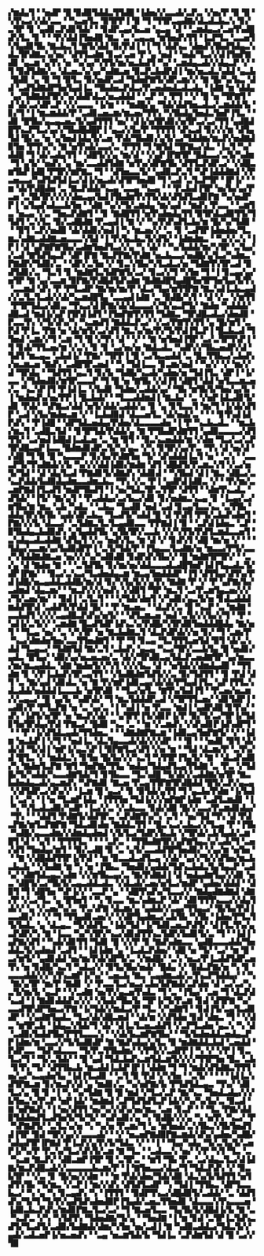 ▞▆▟▄▜▝▝▅▟▛▝█▝▉▟▉▜▟▟▃▜▜▟█▝▐▟▅▞▞▃▃▟▞▃▛▃▝▞▅▞▛▝▉▝█▝▚▜▚▃▞▞▟▞▃▃▝▝▚▃▅▜▃▝▉▜▛▛▐▝▉▝▜▝▜▜▛▃▄▟▇▞▟▃▟▃▙▃▚▝▊▞▃▜▛▝▊▝▄▟▊▃▛▟▊▜▟▞▝▝▊▟▛▃▄▞▙▃▅▝▄▃▄▝▟▝▝▃▆▟▄▃▞▃▅▜▚▟█▟▚▜▃▝▊▝▝▝▛▞▟▟▐▜▅▟█▝▇▃▝▃▝▃▄▃▄▝▆▜▅▟▚▜▜▝▐▃▛▜▃▝▃▃▅▜▚▜▄▟▊▜▙▝▇▃▙▃▜▝▇▜▞▟▟▝▉▞▛▟▐▝▐▝▜▝▟▟▚▃▝▟▅▟▚▜▙▟▜▟▄▃▚▟▃▜▛▟▇▃▚▞▅▞▝▟▜▜▃▟▆▝▊▃▞▃▅▝▛▝▄▝▅▟▝▝▅▟▞▜▃▞▞▟▐▜▅▛▇▟▊▝▄▃▆▝▄▜▚▝▅▝▚▞▄▞▚▜▜▞▆▞▅▃▙▟▜▝▚▞▝▃▆▟▄▃▟▞▞▟▄▃▛▝▞▝▜▝▉▟▜▟▇▞▃▝▟▃▅▃▚▞▄▞▚▟▇▃▅▝▉▃▛▃▙▟▛▟▐▝▆▞▅▃▟▃▚▟▟▝▄▃▙▝█▟▊▝▄▝▉▝▜▝▉▜▃▝▉▞▅▟▛▃▟▝▜▟▅▛▇▜▞▟▛▃▆▞▞▝▇▝█▞▚▞▙▃▝▟▟▝▃▟▜▟▇▟▛▜▅▜▄▟▐▃▝▜▙▟▅▃▛▟▃▞▛▃▅▟▅▟▃▟▃▟▄▝▐▟▇▝▆▝▟▟▄▝▄▞▜▟▇▟▟▜▛▞▚▞▟▟▛▟▃▞▅▃▟▟▟▝▝▃▛▝▚▝▛▜▝▝▞▝█▝▅▝▜▛▇▜▝▟▝▟▞▃▞▟▛▃▛▝▞▞▃▃▃▝▐▞▆▝▝▝▆▟█▞▄▝▜▟▞▟▟▜▅▃▟▃▞▃▆▟▟▞▙▝▊▞▜▝▐▝▆▃▆▟▟▞▛▝▃▟▊▃▅▃▆▞▆▃▅▞▜▜▚▝▚▜▙▟▄▜▅▟▃▜▅▛▐▜▃▝▝▟▊▝█▜▙▞▄▃▄▃▅▃▜▞▄▟▜▜▜▝▅▞▝▟▐▞▅▜▛▟▊▞▅▜▛▃▞▃▞▜▜▝▄▟█▟█▜▚▃▛▜▃▞▄▞▞▜▙▟█▟█▛▐▝▄▃▞▞▙▞▛▝▜▜▜▜▝▟▚▃▟▝▊▞▞▞▆▝▟▜▄▜▟▝█▞▃▝▅▝▄▜▅▟▐▟▄▜▞▃▅▝▛▟▞▜▙▟▊▞▄▜▞▃▞▜▟▟▆▞▆▃▛▞▅▟▇▟▉▜▅▝▛▜▚▞▚▝▇▝▅▜▚▟▞▃▃▞▃▝▛▜▜▝▜▝▇▜▟▝▜▛▇▃▞▟▃▝▐▃▜▝▚▞▟▟█▝▜▝▟▞▃▟▄▜▜▝▝▟█▜▞▞▄▝▆▞▟▝▝▞▄▛▐▛▇▜▛▝█▟▃▃▞▃▜▞▚▟▆▝▜▝▄▜▞▝▅▟▚▝▄▝▆▞▃▃▟▟▜▟▇▝▅▜▚▞▟▛▇▜▙▝▟▜▜▃▛▟▛▃▞▝▞▟█▃▆▜▙▛▐▟█▝▛▜▛▞▆▛▇▃▝▜▝▝▟▜▅▃▃▜▞▝▄▟▉▃▛▃▜▝▚▛▐▟▟▟▇▟▝▞▛▃▅▃▃▞▚▟▜▟▜▟▐▃▞▟▐▞▅▃▟▞▟▜▛▜▅▟█▝▜▝▃▟▝▃▜▃▛▜▛▝▐▛▐▞▝▝▆▝▟▞▛▟█▟▅▝▃▝▇▃▛▟▟▞▚▃▄▝▃▃▄▝▚▃▄▝▝▝▛▃▙▟▐▜▛▝▅▞▙▞▄▞▛▃▅▝▃▜▙▜▛▞▞▞▞▟▅▃▄▞▙▟▐▜▙▟▆▜▚▜▜▞▟▞▟▜▟▜▃▟▊▛▇▝▚▞▅▟▛▛▐▝▄▜▄▟▚▟▃▃▙▜▅▝▝▟▇▝▚▞▞▜▞▃▆▟▄▝▆▞▄▟▝▝▆▟▚▝▛▃▃▝▝▃▆▜▃▝▅▃▄▝▞▃▝▜▅▃▛▟▇▜▝▝▊▝▇▟█▜▜▝▅▜▚▟▅▟▄▜▜▝▉▜▛▟▃▟▉▜▜▞▜▜▟▜▝▃▚▜▃▝▉▞▃▟█▟▇▝▛▃▄▟▐▝▇▝▞▝▚▞▛▟▚▟▜▃▙▞▆▝█▞▚▞▜▟▉▝▝▝▉▜▝▃▛▞▅▟▉▝▟▞▟▟▊▞▅▟▐▝▚▝▆▃▅▞▞▝▃▝▊▝▃▟▜▛▐▟▅▟▅▞▜▃▆▃▚▟▇▃▟▟▇▃▅▃▃▃▚▜▟▝▐▝▛▞▙▃▙▃▜▞▟▜▞▝▐▟▆▟▆▃▝▝▚▞▞▃▚▝▐▛▐▝▟▝▄▛▇▛▇▜▙▞▃▟▆▜▅▟▜▃▞▞▄▝▚▝▟▞▝▝▚▞▙▟▟▞▆▞▚▜▛▝▃▜▄▞▞▃▟▝▇▜▟▜▄▃▛▝▟▛▐▛▇▝▇▃▛▛▇▞▛▟▇▝▅▃▙▃▃▞▅▟█▞▄▜▃▞▚▟▆▃▝▛▇▟▛▞▜▟▉▞▃▝▝▟▛▞▃▜▅▝▞▝▊▃▚▜▙▞▚▜▃▟▃▞▅▝▜▟▇▜▚▜▛▃▟▝▉▟▜▟▊▞▃▝▜▃▜▝▊▝▆▟▇▜▃▜▟▛▇▜▞▃▞▝▊▃▞▞▜▝▚▜▅▝▜▝▐▝▊▃▄▞▄▞▅▜▛▝▇▝▄▞▃▃▆▝▉▛▇▞▛▟█▟▜▟▚▟▆▝█▟▇▟█▜▄▟█▜▅▜▛▜▅▜▄▞▙▜▚▝▃▃▆▟▝▟▚▝▛▝▛▜▃▟▛▝▇▞▆▞▆▞▛▝▟▃▞▜▄▞▆▜▜▛▇▝▇▃▚▟▐▃▙▃▄▟▞▞▃▜▃▜▃▟▞▞▟▞▚▃▆▟█▜▄▝▃▃▄▟▐▟▇▝▃▝▉▟█▞▚▜▝▝▟▝▞▃▝▞▆▜▜▝▛▜▛▜▟▃▞▟▊▃▝▜▚▃▞▟▐▛▇▞▟▞▟▃▃▃▞▞▜▞▄▃▛▜▞▝▇▟▅▝▚▟▟▟▞▟█▃▟▝▆▟▐▞▄▛▐▜▛▟▐▟▜▝▐▜▅▛▇▜▚▜▜▝▜▟▇▃▝▜▛▟█▃▟▃▞▟▅▟▉▝▛▃▃▜▚▝▞▜▞▟▚▞▚▝▚▃▆▟▜▝▇▟▟▃▛▃▞▝▞▃▞▛▇▜▚▜▜▝▄▝█▞▆▜▝▃▛▟▝▛▐▃▝▛▇▝▅▝▟▞▆▜▞▃▞▟▜▝▇▃▚▞▆▞▛▞▜▞▛▟▐▜▃▛▐▝█▃▙▃▟▝▜▜▅▟▝▃▆▞▞▜▝▃▆▝▜▝█▝▞▜▚▝▟▝▝▞▝▝▇▝▅▜▅▟▐▜▛▝▃▞▃▜▛▜▚▛▐▝▜▝▊▟▞▜▜▃▅▞▆▝▞▃▚▝▊▝▊▝▃▞▅▞▅▝▇▟▃▟▃▝▚▟▛▞▞▜▙▃▅▟▛▞▟▝▜▟▜▝▆▃▄▃▝▃▙▟▐▞▝▛▇▞▝▜▛▛▐▝█▝▃▞▙▃▄▟▟▝▃▝█▃▜▜▙▃▞▃▙▟▚▞▅▃▆▃▅▝▇▟▚▝▃▟█▜▛▃▅▟▝▝▚▝▜▟▐▃▃▝▊▃▆▞▅▟▝▝▚▞▞▝▞▝▆▞▞▟▝▜▛▟▄▝▝▜▟▜▜▝▄▃▜▝▊▞▙▝▜▟█▞▚▃▟▞▚▟▅▞▅▝▜▟▐▜▃▝▟▛▐▝▐▞▃▃▝▞▜▟▅▟▉▞▆▜▛▃▃▃▛▝▜▝█▝▅▝▇▜▙▝▞▟▐▜▝▟█▜▝▟▟▝▅▜▃▃▆▃▅▞▃▝▚▃▚▛▐▜▝▛▐▟▐▃▝▞▙▟▊▝▜▟▆▞▃▟▟▞▄▞▝▜▙▝▆▜▙▜▞▜▅▞▄▞▙▝▐▝▆▟▅▟▚▞▅▞▛▛▐▝█▃▙▟▞▝▝▜▃▃▟▟▆▟▐▝▇▃▙▞▝▃▝▞▅▛▐▟▃▟▊▜▞▟▊▝▛▟▞▝▚▛▇▃▞▟▟▝▅▜▞▟▟▞▃▟▟▞▄▝▊▝▄▝▊▜▃▃▜▝▆▞▜▝▐▞▟▞▟▜▛▝▃▟▝▞▙▞▆▟▅▃▆▝▞▝▐▃▙▟▉▟▝▟▃▃▅▜▃▝▟▞▅▟▞▃▝▝▝▝▊▜▚▟▐▟▛▟▚▝▝▛▐▟█▝▝▟▛▜▟▃▅▟▄▞▛▟▅▞▟▃▃▃▃▟▅▝▐▝▛▝▚▃▙▃▟▃▝▝▆▃▙▞▆▃▜▝▃▟█▃▜▟▝▝▊▜▛▜▟▞▛▟▟▞▄▝▇▝▛▜▙▟▛▟▇▜▜▝▄▟▉▃▃▃▃▞▟▜▜▜▞▝▃▞▅▟▐▟█▟▐▃▟▃▅▝▃▝▆▝▉▜▝▝▉▃▚▃▅▟▟▞▆▝▞▟▅▝▜▃▞▃▞▃▛▜▛▟█▃▄▛▐▃▃▝█▟▆▟▊▟▛▃▜▞▚▞▄▃▝▞▚▝▊▜▛▞▄▞▛▃▝▜▚▝▟▝▅▞▟▝▞▟█▝▜▝▉▝█▝▚▃▃▃▛▝▊▞▙▞▛▟▇▜▅▝▜▞▝▟▚▟▟▟▐▃▜▝▅▝▝▃▚▝▝▃▃▃▛▜▞▜▚▟▇▟▞▞▙▝▚▞▞▞▟▟▐▟▉▞▆▟▆▝▟▜▝▟█▟▜▞▛▃▆▃▚▜▝▞▃▞▅▜▞▜▟▝▝▟▝▟▄▜▃▟▝▛▇▟▊▜▞▟▇▟▚▝▟▟▊▟▝▝▚▜▙▟▝▟▐▝▇▃▝▟█▃▞▃▚▃▛▟▟▞▙▟▉▟▄▟▆▃▃▟▆▃▙▃▝▜▚▝▞▃▝▛▐▝▄▟▛▟▐▟▉▃▝▞▝▝▛▞▆▞▃▃▆▛▇▟▐▜▃▟▜▝▆▟▛▜▙▟▜▝▐▝▅▞▜▟▃▜▛▃▜▜▛▝▟▜▜▝▝▟▆▜▚▃▟▃▝▟▜▟▞▝▐▜▞▝▇▞▄▜▝▝▛▃▟▟▄▞▃▞▙▃▞▟▊▝▊▞▅▟▆▃▚▃▄▝▊▝▐▃▄▞▃▞▆▜▙▞▆▝▆▃▝▃▙▝▚▟▃▝▝▃▙▃▝▜▃▟▉▝▅▟▝▃▟▝▊▃▄▜▃▃▚▃▝▃▜▜▙▝▟▟▄▜▛▞▙▜▙▝▄▟▞▟▛▃▙▃▝▜▃▟▜▞▚▟▟▝█▝▟▝▛▟▜▝▛▜▞▃▙▟▚▟▅▜▝▛▇▞▞▞▙▝▟▃▃▞▝▃▜▟▇▃▜▃▜▃▄▟▉▃▃▝▛▛▇▟▐▝▉▝▝▃▛▟▐▟▅▃▝▃▛▝▉▜▙▟▄▃▙▟▉▟▚▝▄▜▄▟▟▜▙▝▄▜▙▜▛▞▃▃▙▝▞▞▚▜▜▞▛▟▜▃▆▟▃▃▅▜▝▃▚▟▄▃▟▃▟▟▇▝▟▜▄▜▝▞▃▝▅▟▚▜▃▝▆▝▟▝▞▝▊▟▚▜▝▟█▝▆▞▅▝▞▝▝▝▜▟▄▞▃▃▆▞▄▞▙▟▉▟▛▛▐▝▃▜▞▜▟▞▛▝▐▜▄▃▃▜▃▟▇▞▅▝▆▃▃▞▛▜▞▃▃▞▚▜▟▟▇▟▇▃▅▝▅▞▞▞▚▞▚▟▉▟█▝▊▟▛▟▚▜▙▞▞▝█▝▆▟▇▜▛▜▛▞▝▝▃▞▄▝▟▝▇▟▅▝▇▝▝▝▃▜▟▜▙▝▊▞▆▞▅▞▟▟▃▃▃▟▃▟█▜▅▛▐▟▐▜▄▃▟▃▜▞▟▛▐▛▇▞▝▝▉▃▞▃▚▃▞▜▃▟▅▟▄▃▆▝▆▃▄▜▅▟▟▟▛▝▐▜▝▟▜▜▄▞▟▜▚▞▛▟▐▟█▞▅▃▄▟▟▃▟▟█▞▆▞▟▝▊▞▚▜▄▜▞▞▄▜▚▝▇▟▇▝▛▝▞▝▛▝▄▛▇▞▙▞▃▟▆▟▝▟▄▃▆▞▝▝▆▃▛▞▞▞▅▟▚▝▞▟▉▜▝▜▛▝▆▃▜▝▃▞▛▃▆▜▄▃▅▞▞▞▞▜▞▃▅▞▆▞▝▝▉▟▐▝▃▜▃▜▝▝▝▞▜▟▞▟▅▜▝▞▚▟▊▞▄▃▜▞▅▝▊▟▃▟▟▟▆▟▟▜▛▟▝▃▟▟▜▞▛▟▟▝█▞▝▝▛▝▆▃▅▃▝▝▟▃▛▞▃▝█▝▚▃▛▝▃▝▆▟▇▝▃▃▙▟▜▝▞▞▞▃▄▟█▃▛▟▚▞▅▜▞▝▝▟▜▃▆▃▅▝▅▟▝▃▜▞▞▞▙▞▞▜▝▝▛▝▚▟▐▞▃▜▞▞▝▃▆▟▇▝█▃▟▜▟▛▐▟▚▃▚▞▛▟█▞▚▜▛▟▉▜▅▟▟▟█▟▄▝▇▞▅▜▝▝▜▃▄▝▅▞▝▃▝▞▚▜▛▝▅▝▇▃▙▟▇▃▜▝▟▃▛▟▛▟▞▞▅▝▊▞▝▜▝▃▆▞▛▝▚▃▞▟▆▟▅▜▅▞▃▃▜▜▅▟▇▜▝▝▛▝▜▝▊▃▄▝▜▃▜▜▜▃▅▜▟▝▉▜▝▟▞▃▚▟▟▝▜▃▄▃▞▝▜▟▇▜▟▝▇▞▃▜▝▃▙▟▚▝▄▃▄▝▚▃▞▜▛▞▃▃▙▜▄▝█▝▅▟▊▞▄▟▃▝█▜▄▞▝▟▉▞▄▞▅▃▅▃▅▞▃▝▟▞▞▜▛▟▉▃▄▜▟▃▛▃▅▟▇▜▛▝▄▞▆▃▃▞▆▞▆▃▄▟▟▃▝▟▇▝▆▟▅▜▞▞▚▜▝▞▞▞▙▃▝▟▝▝▅▜▟▞▞▟▆▟▄▟▉▝▝▜▜▟▆▝▊▝▞▛▐▃▙▟▚▜▛▃▄▜▜▝▝▞▙▟█▟▆▜▟▜▞▞▃▝▉▞▜▟▜▜▝▝▊▝▛▟▝▟▜▝▃▝▇▞▄▟▝▟▊▟▃▝▅▝▇▝▛▞▆▛▐▟▊▃▄▞▟▞▟▞▛▜▄▟▐▜▃▝▄▛▐▜▜▃▚▟▃▟▟▞▅▟▟▟▐▃▃▃▙▝▅▜▛▟▊▝▝▜▃▞▅▜▃▝▇▜▚▞▙▟▐▜▝▝▛▃▅▞▅▃▆▞▞▃▄▃▞▝█▝▄▞▙▝▚▟▛▟▞▝▜▝▆▃▜▟▟▟▛▃▟▝▞▜▛▜▜▃▅▞▝▟▊▜▟▛▐▝▃▟▊▞▛▝▛▜▃▛▇▝▅▝▃▝▄▞▃▝▐▝▚▟▐▝▅▝▛▃▃▝▆▟▐▝▄▟▛▟█▝▊▜▚▞▝▟▚▝▐▟▜▞▅▜▛▝▅▝▆▃▛▞▟▞▝▝▄▜▛▛▐▜▞▟▊▛▐▞▛▝▉▞▜▞▃▞▜▛▐▞▜▟▊▜▅▜▛▟▄▞▛▟▝▛▇▃▞▝█▟▉▝▚▃▝▃▝▝▆▝▞▃▆▟▚▝▞▟▚▟▊▛▐▟▚▟▛▜▝▝▝▝▛▝▐▞▟▜▟▃▄▟▞▜▜▟▅▃▝▝▝▟▇▟▇▛▇▃▆▝▐▟▉▃▄▜▅▛▇▜▞▝▞▝▐▟▆▝▅▃▙▛▐▝▞▜▝▝▅▟▐▃▝▟▃▜▄▃▃▟▞▟▞▞▞▟▛▝▝▝▉▝▝▝▅▟▊▝▉▜▝▟▞▟▞▟▝▜▞▟▐▝▆▛▐▞▄▃▚▛▐▝▉▛▇▜▃▞▟▜▝▞▅▝▆▝▝▜▟▝▟▃▆▞▛▝▃▜▚▞▟▝█▜▃▝▞▝▆▟▟▃▚▝▊▜▅▝█▞▙▞▞▞▚▃▜▝▚▜▜▛▐▜▄▜▞▝▇▝▝▟▃▟▚▟▉▞▚▝▇▟▅▜▃▛▇▝▇▜▝▜▅▛▇▞▜▜▄▝▅▟▄▞▜▟▄▟▜▃▄▜▜▟▇▝▃▝▛▃▝▞▜▟█▞▜▞▚▟▟▞▚▃▃▟▇▜▟▞▜▝▊▜▙▃▃▝▜▃▚▟█▝▜▞▟▞▞▃▟▟▇▞▅▜▛▝▇▃▙▟▅▟▄▃▟▞▄▃▆▟▚▝▚▛▇▟▊▝▇▃▅▝▛▃▄▜▜▛▇▜▛▟█▟▟▝█▜▞▃▛▞▄▃▄▝▞▟▜▟▛▃▞▟▚▞▞▝▐▃▆▝█▝▄▃▞▝▊▝▉▜▟▞▄▜▜▝▜▝▄▃▙▞▛▟▆▝▐▞▙▟▐▝▃▞▚▝▐▝▅▝▜▃▆▛▐▟▄▝▐▜▜▜▅▝▜▟▐▞▞▞▅▛▇▛▐▟▆▝▃▟▜▃▆▟▊▝▐▝▚▝▚▜▃▟▃▟▉▞▚▟▛▝▐▃▞▞▃▝▞▃▙▃▃▝▊▟▞▟▉▝█▞▞▃▃▞▛▃▆▟▊▟▄▞▝▜▚▝▝▝▟▟▜▝▛▟▇▜▞▟▟▜▛▃▝▃▛▟▇▜▚▞▚▝▃▜▝▝▅▞▜▟▝▜▚▝▟▝▛▟▃▛▇▞▆▜▃▛▇▛▇▝▜▟▃▟▊▟▅▝▇▟▟▃▜▜▝▝█▃▚▃▞▃▙▃▞▞▜▃▄▝▛▝▐▜▙▝▚▟█▞▄▃▃▟▆▞▞▟▆▟▄▟▅▟▝▞▙▜▃▞▜▟▛▞▙▃▙▝▞▜▛▟▞▃▙▜▄▟▞▃▆▝█▜▝▟▝▝▄▜▝▝▛▜▜▜▃▝▝▝▝▃▛▃▝▝▜▜▙▟▇▜▛▞▄▛▇▜▄▃▚▞▃▟▞▜▝▃▅▞▟▜▝▜▅▟▄▞▆▜▝▝▉▞▃▟█▝▉▝▃▝▄▜▞▃▃▟▟▜▛▜▅▟▉▞▝▞▄▞▆▝▅▜▅▝▝▝▇▝▞▟█▟▟▜▜▛▐▞▛▟▝▝▆▝▉▃▃▟▃▟▜▃▄▝▞▟▞▝▄▞▞▜▞▞▟▜▅▞▆▃▙▃▙▃▙▝▝▞▙▟▇▝▆▝▚▝▅▝▐▜▙▃▝▜▅▟▊▞▄▟▟▞▜▟▚▃▙▟▃▜▄▜▄▃▛▝▃▟▚▞▝▟▇▜▟▃▄▃▚▟▆▝▞▞▆▜▙▃▄▞▃▝▇▞▛▟▇▟▐▝▟▝▅▟▄▟▆▜▄▞▞▟▊▝▅▃▝▟█▜▞▃▞▜▙▜▞▃▄▃▟▟▃▟▃▝▞▟▃▟▞▃▅▞▅▜▃▞▆▟▛▝▄▟▅▞▟▟▟▝▝▟▉▜▝▜▝▟█▜▅▝▚▛▐▞▞▝▃▃▛▝▄▝▝▟█▜▚▟▚▞▜▃▃▞▞▝▇▟▄▟▇▟▇▟▝▟▇▞▛▝▞▃▞▜▃▝▄▝█▜▅▜▝▝▚▝▊▃▃▝▆▃▚▟▆▃▛▝▟▞▝▟▊▜▜▜▚▃▃▞▞▟▄▜▟▞▞▝▄▝▞▃▅▞▚▞▃▝▛▃▚▛▇▝▟▃▆▞▄▝▄▟▟▞▞▃▄▞▜▜▄▃▞▝█▞▙▞▛▟▐▃▃▟▊▞▝▝▞▝▜▝▜▜▄▟▊▃▅▞▞▝▞▟▛▜▄▟▆▃▞▃▙▜▙▝▚▜▙▝▐▟▅▞▛▜▃▜▜▞▙▟▃▝▄▝▟▃▄▃▝▜▞▟▟▜▃▝▐▟▞▜▟▝▐▞▜▟▊▃▅▃▛▟▜▞▝▟▐▜▃▜▚▞▄▃▛▟▛▞▚▝▇▝▐▃▃▝▚▞▚▜▛▞▚▃▞▟▊▟▜▜▚▃▜▟▛▞▙▟▊▜▞▃▝▜▝▝▐▟▐▝▄▛▇▞▟▜▝▝▚▟▞▟▊▜▜▝▜▟▊▝█▝▞▞▛▝▊▝▇▟▚▟▆▃▃▝▄▟█▃▃▃▟▟▞▜▅▟▟▃▜▞▄▟▅▟▝▃▟▜▝▝▐▟▐▟▆▝▄▝▐▃▟▃▛▟▅▞▝▟█▝▅▝▜▞▝▃▞▝▆▝█▝▃▞▆▜▞▝▄▟▊▟▟▝▅▞▆▞▛▟▞▟▛▜▞▃▝▞▆▟█▞▝▃▚▝▅▃▞▛▐▃▟▟▜▟▛▃▅▜▚▝▅▝▊▟█▞▚▃▜▝▚▟▃▞▞▝▉▜▄▜▙▞▅▟▞▝█▟▄▝▞▝▉▟▃▛▇▞▅▝▚▝▊▝▃▃▃▟▟▞▞▞▚▜▚▃▆▛▐▞▚▞▝▃▅▃▙▝▇▃▝▃▄▟▆▃▟▞▃▜▚▃▛▜▟▟▄▞▝▝▚▝▇▞▄▜▛▝▆▞▛▝▇▟▊▝▞▝▛▃▃▜▃▞▅▃▞▃▙▞▙▛▇▟▞▃▛▟▅▝▟▝▃▞▃▞▚▃▜▞▆▞▙▝▄▃▛▝▝▞▃▟▇▝▅▞▛▞▄▃▅▜▚▟▃▝▜▝▃▝▐▜▄▞▝▃▅▝▜▝▟▃▛▟▚▃▟▝▐▝▇▟▊▟▟▟▚▞▞▞▝▞▙▟▞▜▙▞▙▝▜▛▐▞▜▞▛▃▆▝▊▟▝▟▜▛▇▝▚▞▃▃▟▜▛▟▛▜▅▃▞▛▇▝▐▞▜▟▞▞▆▟▃▞▛▝▜▃▝▞▚▟▇▜▝▝▊▟▐▜▞▃▄▜▃▟▊▟▛▝▝▞▄▟▇▜▄▟▃▝▜▃▞▟▞▟█▃▆▟▝▝▟▞▆▝▞▟▜▟▅▝▊▟▝▟▆▃▝▜▝▝▞▟▃▝▆▜▛▃▙▝▐▟▄▃▚▜▟▞▜▝▟▞▝▟▐▃▜▃▅▃▟▟▜▝▞▃▛▜▃▟▅▝▄▃▚▝▚▝▟▝▃▟▉▞▙▟▟▜▙▞▛▜▜▃▃▃▚▝▝▞▟▞▙▃▆▛▇▜▙▞▝▝▜▞▙▟▅▟▟▃▅▟▄▃▛▛▐▟▆▞▆▝▃▃▞▞▜▞▙▟▉▟▛▝▇▝▇▟▚▟▄▞▄▜▃▝▉▝▆▟▇▟▟▃▙▟▝▃▅▟▟▝▛▟▛▃▃▝▜▟▚▟▃▃▃▝▜▞▛▃▜▜▙▟▆▞▝▞▛▜▞▞▃▟▛▛▐▝▚▝▞▝▞▛▐▝▊▃▜▃▞▜▝▝▜▞▃▜▟▞▝▝█▝▄▟▝▜▟▃▙▟▚▃▆▜▟▃▆▜▞▞▞▞▜▜▛▜▅▝█▃▝▃▙▝▊▜▚▝▜▞▝▟▜▜▙▃▙▝▆▃▟▟▐▃▙▛▐▛▐▝▟▟▆▝▜▝▜▝▆▟▞▟▜▟▇▃▜▜▜▝▅▞▃▞▚▃▄▟▅▜▄▝▐▟▐▜▃▟▊▝▝▃▜▝▉▝▛▟▝▞▚▜▅▝▝▃▜▞▝▝▝▝▐▟▐▃▚▟▜▛▇▃▆▝▊▞▆▃▛▞▟▝▄▝▆▟▊▞▃▝▚▞▅▛▇▞▙▝▛▜▟▜▟▃▄▃▝▜▚▞▝▟▊▜▃▞▄▝█▝▊▝▐▝▚▝▚▞▜▟▇▝█▝█▝▆▟▝▞▜▃▞▃▛▝▇▞▚▃▝▜▅▟▃▟▄▞▞▞▙▜▅▃▚▞▛▃▛▝▅▛▐▟▞▝▆▟▆▟▝▃▛▜▟▜▟▜▃▛▐▟▞▞▚▞▚▞▙▞▃▝▉▃▟▝▇▝▅▛▇▟▚▝▐▝▅▞▟▜▜▝▅▞▚▞▞▟▚▞▅▞▆▃▝▃▅▝▊▃▛▝▝▝▜▃▝▛▇▞▟▟▉▜▟▟▅▟▜▃▟▜▅▜▞▜▞▜▞▝▚▟▚▟▊▞▄▝▚▝▉▟█▞▞▞▄▝▚▝▅▜▚▝▚▃▞▝▛▝▚▛▇▟▜▞▝▃▜▃▚▞▅▝▚▝▚▞▅▝▛▃▆▞▜▝▄▝▆▜▅▟▞▃▚▜▙▃▚▜▙▜▅▟▜▟▐▜▛▝▉▟▝▜▛▞▄▞▞▃▃▃▟▞▝▝▞▝▅▃▅▛▇▟▉▛▇▃▆▟▞▟▚▞▄▟▅▞▚▟█▞▚▟▄▟▜▛▐▛▇▟▝▛▐▃▛▞▄▜▚▜▞▜▟▃▝▞▝▝▐▝▝▜▄▞▚▟▄▝▜▞▃▜▄▜▞▃▅▛▐▞▚▞▛▝▛▃▚▞▜▃▞▟▚▜▞▃▆▝▇▝▜▃▝▝▃▟▃▃▚▝▅▞▝▞▛▝▚▜▝▜▃▝▃▝▚▃▆▝▇▃▛▞▝▟▉▃▆▛▐▜▛▝█▝▃▜▛▃▝▝▆▜▝▜▙▝▛▃▝▃▞▟▄▃▜▃▞▟▐▟▇▞▆▃▛▟█▃▟▞▞▃▃▃▃▃▙▃▆▞▛▝▐▝▇▜▅▃▃▞▟▃▞▜▝▜▟▃▛▟▚▝▞▝▉▃▙▜▛▝▝▞▃▝▊▝█▞▅▞▞▟▆▝▝▝▆▝▛▟▞▟▅▞▜▟▞▟▉▝▟▃▚▞▙▜▟▜▜▝▅▜▟▜▚▜▙▝▜▞▆▃▝▞▃▛▐▝▆▞▞▟▚▝▟▜▟▜▃▟▛▝▚▝▜▟▐▝▜▜▙▃▝▟▛▜▃▃▙▃▞▝▚▝▄▝▚▝▊▃▄▟▚▝▚▝▐▜▜▜▝▝▉▟▛▜▚▃▞▟█▟▉▜▞▃▟▟▞▝▃▝▟▟▜▟▚▞▜▞▜▝▜▞▛▞▄▟▜▟▚▟▅▟▉▛▐▜▄▟▞▃▅▃▜▜▅▟▊▝▟▃▃▃▚▜▚▃▃▃▅▝▐▟▉▃▙▃▛▟▚▞▆▟▊▛▇▃▜▃▞▃▞▝▜▝▇▃▅▜▃▃▝▜▄▜▙▜▞▟█▟▐▞▙▝▇▝▃▝▚▃▛▃▝▞▚▝▚▜▟▜▚▝▜▟▅▟▇▞▜▞▄▝▝▜▅▟▇▝▐▝▆▝▊▟▝▃▜▛▐▃▜▟▚▃▟▜▞▜▃▟▜▞▃▟▉▞▙▟▇▟▞▟▆▞▚▜▅▝▅▞▃▟▐▝▇▝▚▟▉▃▟▟▃▞▜▟▃▜▞▞▄▟▞▃▟▃▅▛▐▞▅▃▅▟▚▝▝▃▄▝▅▃▆▜▟▞▙▝▜▟▐▃▝▃▛▟▆▜▟▝▟▝█▝▃▞▞▜▉
